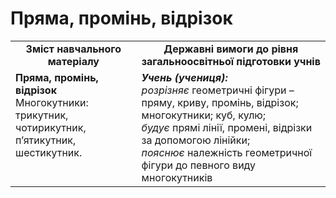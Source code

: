 # Пряма, промінь, відрізок
<table>
  <tr>
    <td width="40%" align="center"><b>Зміст навчального матеріалу<b></td>
    <td width="60%" align="center"><b>Державні вимоги до рівня загальноосвітньої підготовки учнів</b></td>
  </tr>
  <tr>
    <td width="40%" style="vertical-align:top !important;"><b>Пряма, промінь, відрізок</b><br>
Многокутники: трикутник, чотирикутник, п’ятикутник, шестикутник.<br></td>
    <td width="60%" style="vertical-align:top !important;"><i><b>Учень (учениця):</b></i><br>
<i>розрізняє</i> геометричні фігури – пряму, криву, промінь, відрізок; многокутники; куб, кулю;<br>
<i>будує</i> прямі лінії, промені, відрізки за допомогою лінійки;<br>
<i>пояснює</i> належність геометричної фігури до певного виду многокутників<br></td>
  </tr>
</table>
